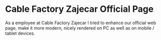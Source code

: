 # Cable Factory Zajecar Official Page
As a employee at Cable Factory Zajecar I tried to enhance our official web page, make it more modern, nicely rendered on PC as well as on mobile / tablet devices.
